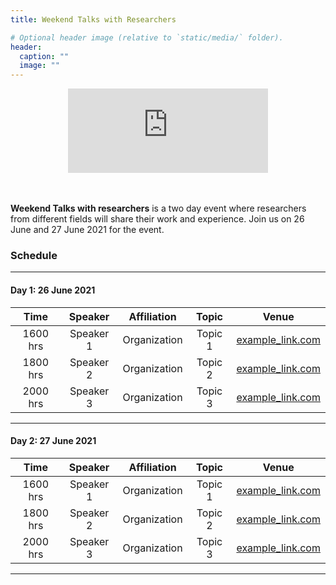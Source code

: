 ```yaml
---
title: Weekend Talks with Researchers

# Optional header image (relative to `static/media/` folder).
header:
  caption: ""
  image: ""
---
```


<style>
  .center {
  align-items: center;
  display: flex;
  justify-content: center;
  }
</style>

<div class='center'>
  <iframe src="https://free.timeanddate.com/countdown/i7ukd1l7/n1863/cf100/cm0/cu4/ct0/cs0/ca0/co0/cr0/ss0/cac000/cpc000/pcfff/tc66c/fs225/szw320/szh135/iso2021-06-26T12:00:00" allowtransparency="true" frameborder="0" width="320" height="135"></iframe>
</div>
<br/><br/>

**Weekend Talks with researchers** is a two day event where researchers from different fields will share their work and experience. Join us on 26 June and 27 June 2021 for the event.

### Schedule
----
#### Day 1: 26 June 2021

|<center>Time</center>|<center>Speaker</center>|<center>Affiliation</center>|<center>Topic</center>                                          |<center>Venue</center>|
|:-------------------:|:----------------------:|:--------------------------:|:--------------------------------------------------------------:|:--------------------:|
|1600 hrs             | Speaker 1              | Organization               | Topic 1                                                        |  [example_link.com]()|
|1800 hrs             | Speaker 2              | Organization               | Topic 2                                                        |  [example_link.com]()|
|2000 hrs             | Speaker 3              | Organization               | Topic 3                                                        |  [example_link.com]()|
------------------------

#### Day 2: 27 June 2021

|<center>Time</center>|<center>Speaker</center>|<center>Affiliation</center>|<center>Topic</center>                                          |<center>Venue</center>|
|:-------------------:|:----------------------:|:--------------------------:|:--------------------------------------------------------------:|:--------------------:|
|1600 hrs             | Speaker 1              | Organization               | Topic 1                                                        |  [example_link.com]()|
|1800 hrs             | Speaker 2              | Organization               | Topic 2                                                        |  [example_link.com]()|
|2000 hrs             | Speaker 3              | Organization               | Topic 3                                                        |  [example_link.com]()|
------------------------
